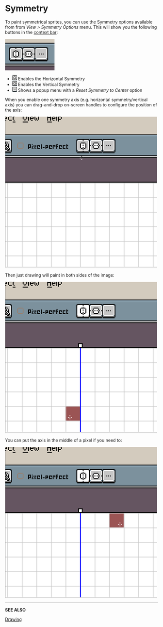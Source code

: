 # Symmetry

To paint symmetrical sprites, you can use the Symmetry options available
from from *View > Symmetry Options* menu. This will show you
the following buttons in the [context bar](context-bar.md):

![Symmetry Options](symmetry/symmetry-buttons.png)

* ![Horizontal Symmetry Icon](symmetry/horizontal-icon.png) Enables
  the Horizontal Symmetry
* ![Vertical Symmetry Icon](symmetry/vertical-icon.png) Enables the
  Vertical Symmetry
* ![Symmetry Options Icon](symmetry/options-icon.png) Shows a popup
  menu with a *Reset Symmetry to Center* option

When you enable one symmetry axis (e.g. horizontal symmetry/vertical
axis) you can drag-and-drop on-screen handles to configure the
position of the axis:

![Drag symmetry handles](symmetry/drag-handles.gif)

Then just drawing will paint in both sides of the image:

![Draw with symmetry](symmetry/draw-with-symmetry.gif)

You can put the axis in the middle of a pixel if you need to:

![Symmetry in the middle of a pixel](symmetry/mid-pixel.gif)

---

**SEE ALSO**

[Drawing](drawing.md)
